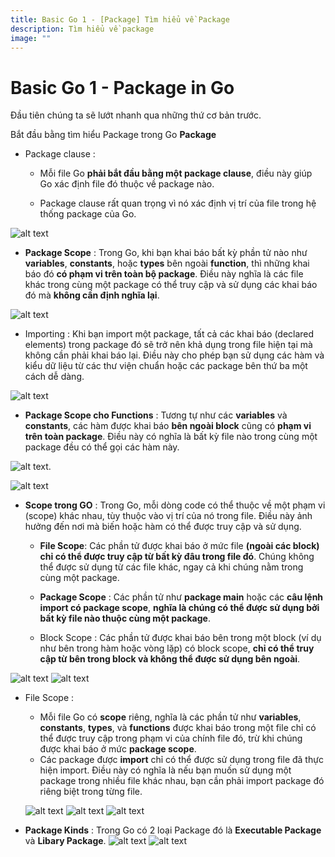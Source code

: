 ```yaml
---
title: Basic Go 1 - [Package] Tìm hiểu về Package
description: Tìm hiểu về package
image: ""
---
```

# Basic Go 1 - Package in Go
Đầu tiên chúng ta sẽ lướt nhanh qua những thứ cơ bản trước.

Bắt đầu bằng tìm hiểu Package trong Go
**Package**

- Package clause : 

    - Mỗi file Go **phải bắt đầu bằng một package clause**, điều này giúp Go xác định file đó thuộc về package nào. 

    - Package clause rất quan trọng vì nó xác định vị trí của file trong hệ thống package của Go.


![alt text](./assets/go-0/clausepackage.png)
- **Package Scope** : Trong Go, khi bạn khai báo bất kỳ phần tử nào như **variables**, **constants**, hoặc **types** bên ngoài **function**, thì những khai báo đó **có phạm vi trên toàn bộ package**. Điều này nghĩa là các file khác trong cùng một package có thể truy cập và sử dụng các khai báo đó mà **không cần định nghĩa lại**.

![alt text](./assets/go-0/scopepackage.png)

- Importing : Khi bạn import một package, tất cả các khai báo (declared elements) trong package đó sẽ trở nên khả dụng trong file hiện tại mà không cần phải khai báo lại. Điều này cho phép bạn sử dụng các hàm và kiểu dữ liệu từ các thư viện chuẩn hoặc các package bên thứ ba một cách dễ dàng.

![alt text](./assets/go-0/importing.png)

- **Package Scope cho Functions** : Tương tự như các **variables** và **constants**, các hàm được khai báo **bên ngoài block** cũng có **phạm vi trên toàn package**. Điều này có nghĩa là bất kỳ file nào trong cùng một package đều có thể gọi các hàm này.

![alt text](./assets/go-0/packagescope2.png).

![alt text](./assets/go-0/packagescope3.png)

- **Scope trong GO** : 
Trong Go, mỗi dòng code có thể thuộc về một phạm vi (scope) khác nhau, tùy thuộc vào vị trí của nó trong file. Điều này ảnh hưởng đến nơi mà biến hoặc hàm có thể được truy cập và sử dụng.

    - **File Scope**: Các phần tử được khai báo ở mức file **(ngoài các block) chỉ có thể được truy cập từ bất kỳ đâu trong file đó**. Chúng không thể được sử dụng từ các file khác, ngay cả khi chúng nằm trong cùng một package.

    - **Package Scope** : Các phần tử như **package main** hoặc các **câu lệnh import có package scope**, **nghĩa là chúng có thể được sử dụng bởi bất kỳ file nào thuộc cùng một package**.

    - Block Scope : Các phần tử được khai báo bên trong một block (ví dụ như bên trong hàm hoặc vòng lặp) có block scope, **chỉ có thể truy cập từ bên trong block và không thể được sử dụng bên ngoài**.

![alt text](./assets/go-0/scope.png)
![alt text](./assets/go-0/scope2.png)

- File Scope : 
    - Mỗi file Go có **scope** riêng, nghĩa là các phần tử như **variables**, **constants**, **types**, và **functions** được khai báo trong một file chỉ có thể được truy cập trong phạm vi của chính file đó, trừ khi chúng được khai báo ở mức **package scope**.
    - Các package được **import** chỉ có thể được sử dụng trong file đã thực hiện import. Điều này có nghĩa là nếu bạn muốn sử dụng một package trong nhiều file khác nhau, bạn cần phải import package đó riêng biệt trong từng file.

    ![alt text](./assets/go-0/filescope1.png)
    ![alt text](./assets/go-0/filescope2.png)
    ![alt text](./assets/go-0/filescope3.png)
- **Package Kinds** : Trong Go có 2 loại Package đó là **Executable Package** và **Libary Package**.
![alt text](./assets/go-0/kind.png)
![alt text](./assets/go-0/kind2.png)
